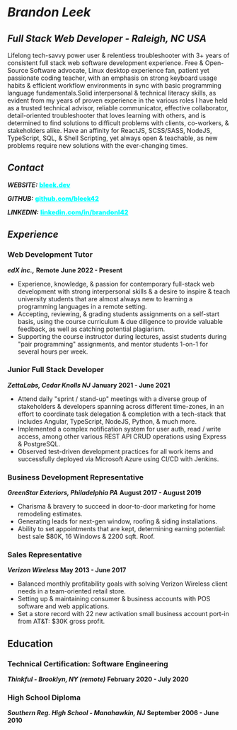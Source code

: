 # *Brandon Leek*

## *Full Stack Web Developer - Raleigh, NC USA*

Lifelong tech-savvy power user & relentless troubleshooter with 3+ years of consistent full stack web software development experience. Free & Open-Source Software advocate, Linux desktop experience fan, patient yet passionate coding teacher, with an emphasis on strong keyboard usage habits & efficient workflow environments in sync with basic programming language fundamentals.Solid interpersonal & technical literacy skills, as evident from my years of proven experience in the various roles I have held as a trusted technical advisor, reliable communicator, effective collaborator, detail-oriented troubleshooter that loves learning with others, and is determined to find solutions to difficult problems with clients, co-workers, & stakeholders alike. Have an affinity for ReactJS, SCSS/SASS, NodeJS, TypeScript, SQL, & Shell Scripting, yet always open & teachable, as new problems require new solutions with the ever-changing times.

## *Contact*

_**WEBSITE:**_ <a href="https://bleek.dev" target="_blank" style="color:cyan;font-weight:900">bleek.dev</a>

_**GITHUB:**_ <a href="https://github.com/bleek42>" target="_blank" style="color:cyan;font-weight:900">github.com/bleek42</a>

_**LINKEDIN:**_ <a href="https://linkedin.com/in/brandonl42" target="_blank" style="color:cyan;font-weight:900">linkedin.com/in/brandonl42</a>

## *Experience*

### Web Development Tutor
_**edX inc.,**_ **Remote**
**June 2022 - Present**
* Experience, knowledge, & passion for contemporary full-stack web development with strong interpersonal skills & a desire
  to inspire & teach university students that are almost always new to learning a programming languages in a remote setting.
* Accepting, reviewing, & grading students assignments on a self-start basis, using the course curriculum & due diligence
  to provide valuable feedback, as well as catching potential plagiarism.
* Supporting the course instructor during lectures, assist students during "pair programming" assignments,
  and mentor students 1-on-1 for several hours per week.

### Junior Full Stack Developer
***ZettaLabs, Cedar Knolls NJ***
**January 2021 - June 2021**
* Attend daily "sprint / stand-up" meetings with a diverse group of stakeholders
  & developers spanning across different time-zones, in an effort
  to coordinate task delegation & completion with a tech-stack that includes Angular, TypeScript, NodeJS, Python, & much more.
* Implemented a complex notification system for user auth,
  read / write access, among other various REST API CRUD operations using
  Express & PostgreSQL.
* Observed test-driven development practices for all work items and successfully deployed via Microsoft
  Azure using CI/CD with Jenkins.

### Business Development Representative
***GreenStar Exteriors, Philadelphia PA***
**August 2017 - August 2019**
* Charisma & bravery to succeed in door-to-door marketing for home remodeling estimates.
* Generating leads for next-gen window, roofing & siding installations.
* Ability to set appointments that are kept, determining earning potential: best sale $80K, 16 Windows & 2200 sqft. Roof.

### Sales Representative
***Verizon Wireless***
**May 2013 - June 2017**
* Balanced monthly profitability goals with solving Verizon Wireless client needs in a team-oriented retail store.
* Setting up & maintaining consumer & business accounts with POS software and web applications.
* Set a store record with 22 new activation small business account port-in from AT&T: $30K gross profit.

## Education
### Technical Certification: Software Engineering
***Thinkful - Brooklyn, NY (remote)***
**February 2020 - July 2020**

### High School Diploma
***Southern Reg. High School - Manahawkin, NJ***
**September 2006 - June 2010**
